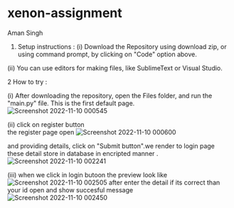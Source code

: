 # xenon-assignment
Aman Singh

1. Setup instructions :
(i) Download the Repository using download zip, or using command prompt, by clicking on "Code" option above.

(ii) You can use editors for making files, like SublimeText or Visual Studio.

2 How to try :

(i) After downloading the repository, open the Files folder, and run the "main.py" file. 
This is the first default page.
![Screenshot 2022-11-10 000545](https://user-images.githubusercontent.com/104215224/200914584-ed8bba9d-0799-44ec-84b4-f55f748fdfd9.jpg)

(ii) click on register button  
the register page open
![Screenshot 2022-11-10 000600](https://user-images.githubusercontent.com/104215224/200915842-9be7c0f8-181f-4e16-861a-fbd38805ee6a.jpg)

and providing details, click on "Submit button".we render to login page 
these detail store in database in encripted manner .
![Screenshot 2022-11-10 002241](https://user-images.githubusercontent.com/104215224/200916401-ad3e5d5a-3a63-4941-9665-c915b3e45754.jpg)

(iii) when we click in login butoon  the preview look like 
![Screenshot 2022-11-10 002505](https://user-images.githubusercontent.com/104215224/200916806-d314d9fd-56be-4401-8941-1c6c4dfedf4d.jpg)
after enter the detail if its correct than your id open 
and show succesful message 
![Screenshot 2022-11-10 002450](https://user-images.githubusercontent.com/104215224/200916956-38f55723-4b8e-4acd-b29d-7cc7eb0c8885.jpg)





